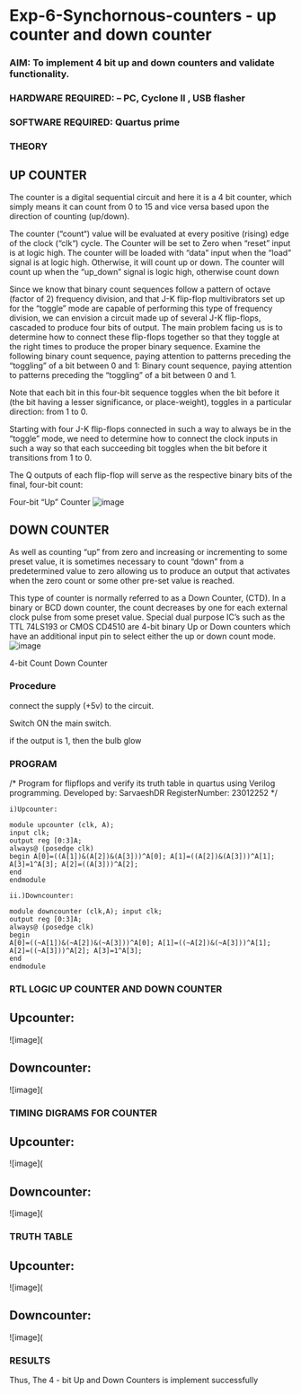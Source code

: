 # Exp-6-Synchornous-counters - up counter and down counter 
### AIM: To implement 4 bit up and down counters and validate  functionality.
### HARDWARE REQUIRED:  – PC, Cyclone II , USB flasher
### SOFTWARE REQUIRED:   Quartus prime
### THEORY 

## UP COUNTER 
The counter is a digital sequential circuit and here it is a 4 bit counter, which simply means it can count from 0 to 15 and vice versa based upon the direction of counting (up/down). 

The counter (“count“) value will be evaluated at every positive (rising) edge of the clock (“clk“) cycle.
The Counter will be set to Zero when “reset” input is at logic high.
The counter will be loaded with “data” input when the “load” signal is at logic high. Otherwise, it will count up or down.
The counter will count up when the “up_down” signal is logic high, otherwise count down

Since we know that binary count sequences follow a pattern of octave (factor of 2) frequency division, and that J-K flip-flop multivibrators set up for the “toggle” mode are capable of performing this type of frequency division, we can envision a circuit made up of several J-K flip-flops, cascaded to produce four bits of output.
The main problem facing us is to determine how to connect these flip-flops together so that they toggle at the right times to produce the proper binary sequence.
Examine the following binary count sequence, paying attention to patterns preceding the “toggling” of a bit between 0 and 1:
Binary count sequence, paying attention to patterns preceding the “toggling” of a bit between 0 and 1.

Note that each bit in this four-bit sequence toggles when the bit before it (the bit having a lesser significance, or place-weight), toggles in a particular direction: from 1 to 0.



 
 

Starting with four J-K flip-flops connected in such a way to always be in the “toggle” mode, we need to determine how to connect the clock inputs in such a way so that each succeeding bit toggles when the bit before it transitions from 1 to 0.

The Q outputs of each flip-flop will serve as the respective binary bits of the final, four-bit count:

 
 

Four-bit “Up” Counter
![image](https://user-images.githubusercontent.com/36288975/169644758-b2f4339d-9532-40c5-af40-8f4f8c942e2c.png)



## DOWN COUNTER 

As well as counting “up” from zero and increasing or incrementing to some preset value, it is sometimes necessary to count “down” from a predetermined value to zero allowing us to produce an output that activates when the zero count or some other pre-set value is reached.

This type of counter is normally referred to as a Down Counter, (CTD). In a binary or BCD down counter, the count decreases by one for each external clock pulse from some preset value. Special dual purpose IC’s such as the TTL 74LS193 or CMOS CD4510 are 4-bit binary Up or Down counters which have an additional input pin to select either the up or down count mode.
![image](https://user-images.githubusercontent.com/36288975/169644844-1a14e123-7228-4ed8-81a9-eb937dff4ac8.png)


4-bit Count Down Counter
### Procedure

connect the supply (+5v) to the circuit.

Switch ON the main switch. 

if the output is 1, then the bulb glow


### PROGRAM 
/*
Program for flipflops  and verify its truth table in quartus using Verilog programming.
Developed by: SarvaeshDR
RegisterNumber: 23012252 
*/
```
i)Upcounter:

module upcounter (clk, A);
input clk;
output reg [0:3]A;
always@ (posedge clk)
begin Α[0]=((Α[1])&(A[2])&(A[3]))^A[0]; A[1]=((A[2])&(A[3]))^A[1]; A[3]=1^A[3]; A[2]=((A[3]))^A[2];
end
endmodule

ii.)Downcounter:

module downcounter (clk,A); input clk;
output reg [0:3]A;
always@ (posedge clk)
begin
A[0]=((~A[1])&(~A[2])&(~A[3]))^A[0]; A[1]=((~A[2])&(~A[3]))^A[1]; A[2]=((~A[3]))^A[2]; A[3]=1^A[3];
end
endmodule
```

### RTL LOGIC UP COUNTER AND DOWN COUNTER  

## Upcounter:

![image](

## Downcounter:

![image](

### TIMING DIGRAMS FOR COUNTER  

## Upcounter:

![image](

## Downcounter:

![image](

### TRUTH TABLE 

## Upcounter:

![image](

## Downcounter:

![image](

### RESULTS 
Thus, The 4 - bit Up and Down Counters is implement successfully
